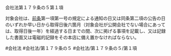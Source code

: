 会社法第１７９条の５第１項

対象会社は、[前条](会社法＿＿＿＿第１７９条の４第１項)第一項第一号の規定による通知の日又は同条第二項の公告の日のいずれか早い日から取得日後六箇月（対象会社が公開会社でない場合にあっては、取得日後一年）を経過する日までの間、次に掲げる事項を記載し、又は記録した書面又は電磁的記録をその本店に備え置かなければならない。

#会社法
#会社法/第１７９条の５
#会社法/第１７９条の５/第１項
